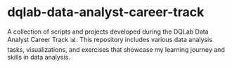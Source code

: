 # dqlab-data-analyst-career-track
A collection of scripts and projects developed during the DQLab Data Analyst Career Track 📊. This repository includes various data analysis tasks, visualizations, and exercises that showcase my learning journey and skills in data analysis.

